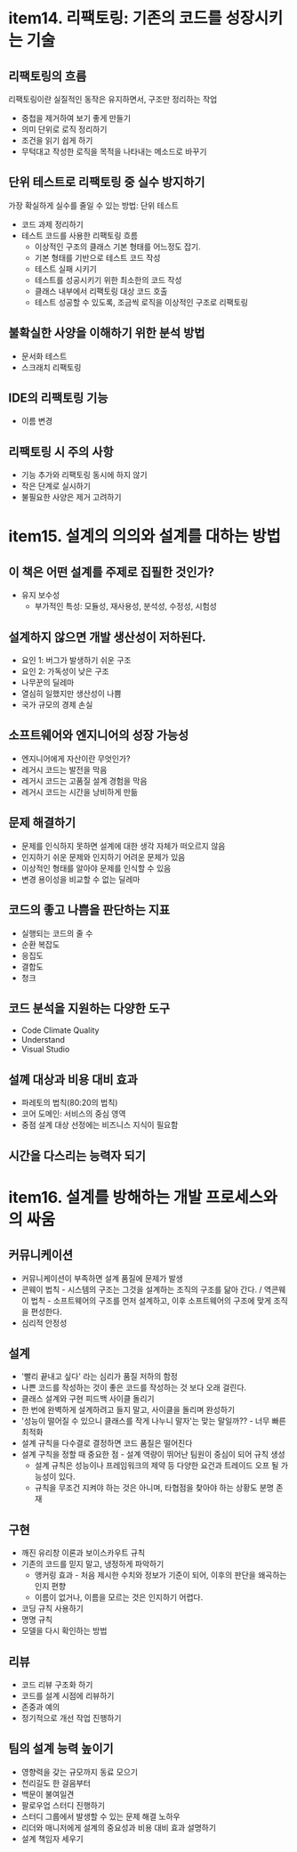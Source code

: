 # item14. 리팩토링: 기존의 코드를 성장시키는 기술
## 리팩토링의 흐름

리팩토링이란 실질적인 동작은 유지하면서, 구조만 정리하는 작업

- 중첩을 제거하여 보기 좋게 만들기
- 의미 단위로 로직 정리하기
- 조건을 읽기 쉽게 하기
- 무턱대고 작성한 로직을 목적을 나타내는 메소드로 바꾸기
## 단위 테스트로 리팩토링 중 실수 방지하기
가장 확실하게 실수를 줄일 수 있는 방법: 단위 테스트

- 코드 과제 정리하기
- 테스트 코드를 사용한 리팩토링 흐름
  - 이상적인 구조의 클래스 기본 형태를 어느정도 잡기.
  - 기본 형태를 기반으로 테스트 코드 작성
  - 테스트 실패 시키기
  - 테스트를 성공시키기 위한 최소한의 코드 작성
  - 클래스 내부에서 리팩토링 대상 코드 호출
  - 테스트 성공할 수 있도록, 조금씩 로직을 이상적인 구조로 리팩토링
## 불확실한 사양을 이해하기 위한 분석 방법
- 문서화 테스트
- 스크래치 리팩토링
## IDE의 리팩토링 기능
- 이름 변경
## 리팩토링 시 주의 사항
- 기능 추가와 리팩토링 동시에 하지 않기
- 작은 단계로 실시하기
- 불필요한 사양은 제거 고려하기

# item15. 설계의 의의와 설계를 대하는 방법
## 이 책은 어떤 설계를 주제로 집필한 것인가?
- 유지 보수성
  - 부가적인 특성: 모듈성, 재사용성, 분석성, 수정성, 시험성
## 설계하지 않으면 개발 생산성이 저하된다.
- 요인 1: 버그가 발생하기 쉬운 구조
- 요인 2: 가독성이 낮은 구조
- 나무꾼의 딜레마
- 열심히 일했지만 생산성이 나쁨
- 국가 규모의 경제 손실
## 소프트웨어와 엔지니어의 성장 가능성
- 엔지니어에게 자산이란 무엇인가?
- 레거시 코드는 발전을 막음
- 레거시 코드는 고품질 설계 경험을 막음
- 레거시 코드는 시간을 낭비하게 만듦
## 문제 해결하기
- 문제를 인식하지 못하면 설계에 대한 생각 자체가 떠오르지 않음
- 인지하기 쉬운 문제와 인지하기 어려운 문제가 있음
- 이상적인 형태를 알아야 문제를 인식할 수 있음
- 변경 용이성을 비교할 수 없는 딜레마
## 코드의 좋고 나쁨을 판단하는 지표
- 실행되는 코드의 줄 수
- 순환 복잡도
- 응집도
- 결합도
- 청크
## 코드 분석을 지원하는 다양한 도구
- Code Climate Quality
- Understand 
- Visual Studio
## 설꼐 대상과 비용 대비 효과
- 파레토의 법칙(80:20의 법칙)
- 코어 도메인: 서비스의 중심 영역
- 중점 설계 대상 선정에는 비즈니스 지식이 필요함
## 시간을 다스리는 능력자 되기

# item16. 설계를 방해하는 개발 프로세스와의 싸움
## 커뮤니케이션
- 커뮤니케이션이 부족하면 설계 품질에 문제가 발생
- 콘웨이 법칙 - 시스템의 구조는 그것을 설계하는 조직의 구조를 닮아 간다. / 역콘웨이 법칙 - 소프트웨어의 구조를 먼저 설계하고, 이후 소프트웨어의 구조에 맞게 조직을 편성한다.
- 심리적 안정성
## 설계
- '빨리 끝내고 싶다' 라는 심리가 품질 저하의 함정
- 나쁜 코드를 작성하는 것이 좋은 코드를 작성하는 것 보다 오래 걸린다.
- 클래스 설계와 구현 피드백 사이클 돌리기
- 한 번에 완벽하게 설계하려고 들지 말고, 사이클을 돌리며 완성하기
- '성능이 떨어질 수 있으니 클래스를 작게 나누니 말자'는 맞는 말일까?? - 너무 빠른 최적화
- 설계 규칙을 다수결로 결정하면 코드 품질은 떨어진다
- 설계 구칙을 정할 때 중요한 점 - 설계 역량이 뛰어난 팀원이 중심이 되어 규칙 생성
  - 설계 규칙은 성능이나 프레임워크의 제약 등 다양한 요건과 트레이드 오프 될 가능성이 있다.
  - 규칙을 무조건 지켜야 하는 것은 아니며, 타협점을 찾아야 하는 상황도 분명 존재
## 구현
- 깨진 유리창 이론과 보이스카우트 규칙
- 기존의 코드를 믿지 말고, 냉정하게 파악하기
  - 앵커링 효과 - 처음 제시한 수치와 정보가 기준이 되어, 이후의 판단을 왜곡하는 인지 편향
  - 이름이 없거나, 이름을 모르는 것은 인지하기 어렵다.
- 코딩 규칙 사용하기
- 명명 규칙
- 모델을 다시 확인하는 방법
## 리뷰
- 코드 리뷰 구조화 하기
- 코드를 설계 시점에 리뷰하기
- 존중과 예의
- 정기적으로 개선 작업 진행하기
## 팀의 설계 능력 높이기
- 영향력을 갖는 규모까지 동료 모으기
- 천리길도 한 걸음부터
- 백문이 불여일견
- 팔로우업 스터디 진행하기
- 스터디 그룹에서 발생할 수 있는 문제 해결 노하우
- 리더와 매니저에게 설계의 중요성과 비용 대비 효과 설명하기
- 설계 책임자 세우기
